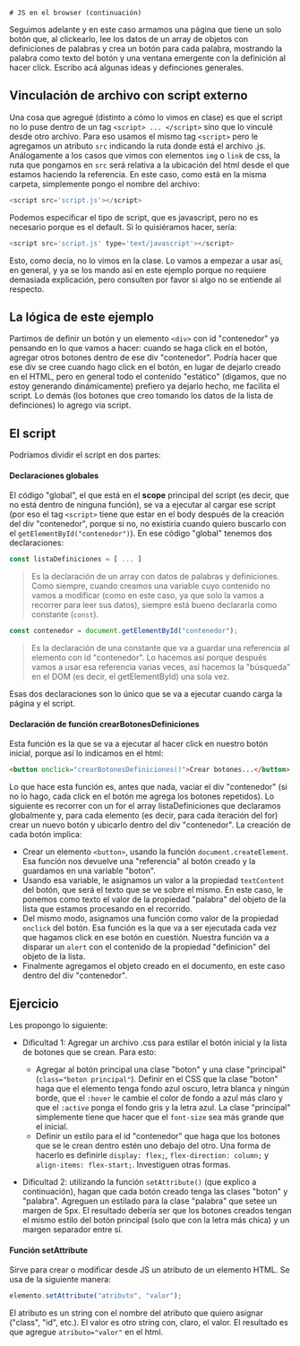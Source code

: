    # JS en el browser (continuación)

Seguimos adelante y en este caso armamos una página que tiene un solo botón que, al clickearlo, lee los datos de un array de objetos con definiciones de palabras y crea un botón para cada palabra, mostrando la palabra como texto del botón y una ventana emergente con la definición al hacer click. Escribo acá algunas ideas y definciones generales.

## Vinculación de archivo con script externo

Una cosa que agregué (distinto a cómo lo vimos en clase) es que el script no lo puse dentro de un tag `<script> ... </script>` sino que lo vinculé desde otro archivo. Para eso usamos el mismo tag `<script>` pero le agregamos un atributo `src` indicando la ruta donde está el archivo .js. Análogamente a los casos que vimos con elementos `img` o `link` de css, la ruta que pongamos en `src` será relativa a la ubicación del html desde el que estamos haciendo la referencia. En este caso, como está en la misma carpeta, simplemente pongo el nombre del archivo:

```javascript
<script src='script.js'></script>
```

Podemos especificar el tipo de script, que es javascript, pero no es necesario porque es el default. Si lo quisiéramos hacer, sería:

```javascript
<script src='script.js' type='text/javascript'></script>
```

Esto, como decía, no lo vimos en la clase. Lo vamos a empezar a usar así, en general, y ya se los mando así en este ejemplo porque no requiere demasiada explicación, pero consulten por favor si algo no se entiende al respecto.

## La lógica de este ejemplo

Partimos de definir un botón y un elemento `<div>` con id "contenedor" ya pensando en lo que vamos a hacer: cuando se haga click en el botón, agregar otros botones dentro de ese div "contenedor". Podría hacer que ese div se cree cuando hago click en el botón, en lugar de dejarlo creado en el HTML, pero en general todo el contenido "estático" (digamos, que no estoy generando dinámicamente) prefiero ya dejarlo hecho, me facilita el script. Lo demás (los botones que creo tomando los datos de la lista de definciones) lo agrego via script.

## El script

Podríamos dividir el script en dos partes:

#### Declaraciones globales

El código "global", el que está en el **scope** principal del script (es decir, que no está dentro de ninguna función), se va a ejecutar al cargar ese script (por eso el tag `<script>` tiene que estar en el body después de la creación del div "contenedor", porque si no, no existiría cuando quiero buscarlo con el `getElementById("contenedor")`). En ese código "global" tenemos dos declaraciones:

```javascript
const listaDefiniciones = [ ... ]
```
> Es la declaración de un array con datos de palabras y definiciones. Como siempre, cuando creamos una variable cuyo contenido no vamos a modificar (como en este caso, ya que solo la vamos a recorrer para leer sus datos), siempre está bueno declararla como constante (`const`).

```javascript
const contenedor = document.getElementById("contenedor");
```
> Es la declaración de una constante que va a guardar una referencia al elemento con id "contenedor". Lo hacemos así porque después vamos a usar esa referencia varias veces, así hacemos la "búsqueda" en el DOM (es decir, el getElementById) una sola vez.

Esas dos declaraciones son lo único que se va a ejecutar cuando carga la página y el script.

#### Declaración de función crearBotonesDefiniciones

Esta función es la que se va a ejecutar al hacer click en nuestro botón inicial, porque así lo indicamos en el html:

```html
<button onclick="crearBotonesDefiniciones()">Crear botones...</button>
```

Lo que hace esta función es, antes que nada, vaciar el div "contenedor" (si no lo hago, cada click en el botón me agrega los botones repetidos). Lo siguiente es recorrer con un for el array listaDefiniciones que declaramos globalmente y, para cada elemento (es decir, para cada iteración del for) crear un nuevo botón y ubicarlo dentro del div "contenedor". La creación de cada botón implica:

- Crear un elemento `<button>`, usando la función `document.createElement`. Esa función nos devuelve una "referencia" al botón creado y la guardamos en una variable "boton".
- Usando esa variable, le asignamos un valor a la propiedad `textContent` del botón, que será el texto que se ve sobre el mismo. En este caso, le ponemos como texto el valor de la propiedad "palabra" del objeto de la lista que estamos procesando en el recorrido.
- Del mismo modo, asignamos una función como valor de la propiedad `onclick` del botón. Esa función es la que va a ser ejecutada cada vez que hagamos click en ese botón en cuestión. Nuestra función va a disparar un `alert` con el contenido de la propiedad "definicion" del objeto de la lista.
- Finalmente agregamos el objeto creado en el documento, en este caso dentro del div "contenedor".


## Ejercicio

Les propongo lo siguiente:

- Dificultad 1: Agregar un archivo .css para estilar el botón inicial y la lista de botones que se crean. Para esto:
    - Agregar al botón principal una clase "boton" y una clase "principal" (`class="boton principal"`). Definir en el CSS que la clase "boton" haga que el elemento tenga fondo azul oscuro, letra blanca y ningún borde, que el `:hover` le cambie el color de fondo a azul más claro y que el `:active` ponga el fondo gris y la letra azul. La clase "principal" simplemente tiene que hacer que el `font-size` sea más grande que el inicial.
    - Definir un estilo para el id "contenedor" que haga que los botones que se le crean dentro estén uno debajo del otro. Una forma de hacerlo es definirle `display: flex;`, `flex-direction: column;` y `align-items: flex-start;`. Investiguen otras formas.

- Dificultad 2: utilizando la función `setAttribute()` (que explico a continuación), hagan que cada botón creado tenga las clases "boton" y "palabra". Agreguen un estilado para la clase "palabra" que setee un margen de 5px. El resultado debería ser que los botones creados tengan el mismo estilo del botón principal (solo que con la letra más chica) y un margen separador entre sí.


#### Función setAttribute

Sirve para crear o modificar desde JS un atributo de un elemento HTML. Se usa de la siguiente manera:

```javascript
elemento.setAttribute("atributo", "valor");
```

El atributo es un string con el nombre del atributo que quiero asignar ("class", "id", etc.). El valor es otro string con, claro, el valor. El resultado es que agregue `atributo="valor"` en el html.